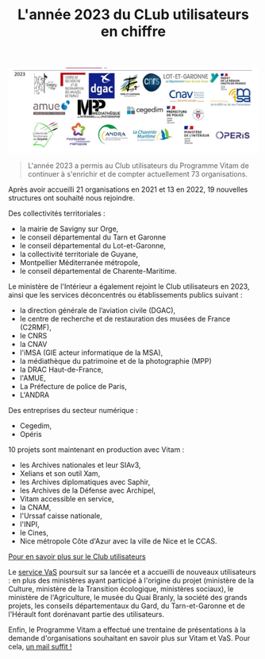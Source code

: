 ﻿---
layout: post
title: L'année 2023 du CLub utilisateurs en chiffre
---

![Logos](/public/images/202312_utilisateurs_par_annee_focus2023.jpg)
> L'année 2023 a permis au Club utilisateurs du Programme Vitam de continuer à s'enrichir et de compter actuellement 73 organisations.

Après avoir accueilli 21 organisations en 2021 et 13 en 2022, 19 nouvelles structures ont souhaité nous rejoindre.

Des collectivités territoriales :
- la mairie de Savigny sur Orge, 
- le conseil départemental du Tarn et Garonne
- le conseil départemental du Lot-et-Garonne,
- la collectivité territoriale de Guyane,
- Montpellier Méditerranée métropole, 
- le conseil départemental de Charente-Maritime.

Le ministère de l'Intérieur a également rejoint le Club utilisateurs en 2023, ainsi que les services déconcentrés ou établissements publics suivant :
- la direction générale de l’aviation civile (DGAC), 
- le centre de recherche et de restauration des musées de France (C2RMF),
- le CNRS   
- la CNAV
- l'iMSA (GIE acteur informatique de la MSA),
- la médiathèque du patrimoine et de la photographie (MPP)
- la DRAC Haut-de-France,
- l'AMUE,
- La Préfecture de police de Paris,
- L'ANDRA

Des entreprises du secteur numérique : 
- Cegedim,
- Opéris
 
 10 projets sont maintenant en production avec Vitam :
 - les Archives nationales et leur SIAv3,
 - Xelians et son outil Xam,
 - les Archives diplomatiques avec Saphir,
 - les Archives de la Défense avec Archipel,
 - Vitam accessible en service,
 - la CNAM,
 - l'Urssaf caisse nationale,
 - l'INPI,
 - le Cines,
 - Nice métropole Côte d'Azur avec la ville de Nice et le CCAS.

 [Pour en savoir plus sur le Club utilisateurs](https://www.programmevitam.fr/pages/presentation/pres_acteurs_club/)

 Le [service VaS](https://www.programmevitam.fr/pages/VaS/) poursuit sur sa lancée et a accueilli de nouveaux utilisateurs : en plus des ministères ayant participé à l'origine du projet (ministère de la Culture, ministère de la Transition écologique, ministères sociaux), le ministère de l'Agriculture, le musée du Quai Branly, la société des grands projets, les conseils départementaux du Gard, du Tarn-et-Garonne et de l'Hérault font dorénavant partie des utilisateurs.

 Enfin, le Programme Vitam a effectué une trentaine de présentations à la demande d'organisations souhaitant en savoir plus sur Vitam et VaS. Pour cela, [un mail suffit !](mailto:contact@programmevitam.fr)